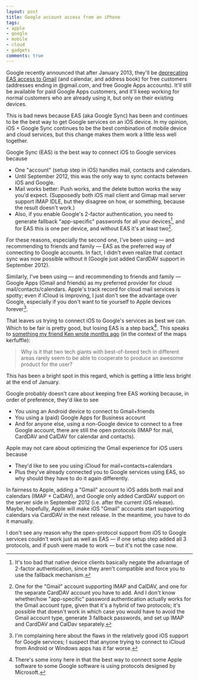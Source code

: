 ```yaml
---
layout: post
title: Google account access from an iPhone
tags:
- apple
- google
- mobile
- cloud
- gadgets
comments: true
---
```

Google recently announced that after January 2013, they'll be [deprecating EAS access to Gmail](http://support.google.com/a/bin/answer.py?hl=en&answer=2716936) (and calendar, and address book) for free customers (addresses ending in @gmail.com, and free Google Apps accounts). It'll still be available for paid Google Apps customers, and it'll keep working for normal customers who are already using it, but only on their existing devices.

This is bad news because EAS (aka Google Sync) has been and continues to be the best way to get Google services on an iOS device. In my opinion, iOS + Google Sync continues to be the best combination of mobile device and cloud services, but this change makes them work a little less well together.

Google Sync (EAS) is the best way to connect iOS to Google services because

* One "account" (setup step in iOS) handles mail, contacts and calendars.
* Until September 2012, this was the only way to sync contacts between iOS and Google.
* Mail works better: Push works, and the delete button works the way you'd expect. (Supposedly both iOS mail client and Gimap mail server support IMAP IDLE, but they disagree on how, or something, because the result doesn't work.)
* Also, if you enable Google's 2-factor authentication, you need to generate fallback "app-specific" passwords for all your devices[^1], and for EAS this is one per device, and without EAS it's at least two[^2].

For these reasons, especially the second one, I've been using — and recommending to friends and family — EAS as the preferred way of connecting to Google accounts. In fact, I didn't even realize that contact sync was now possible without it (Google just added CardDAV support in September 2012).

Similarly, I've been using — and recommending to friends and family — Google Apps (Gmail and friends) as my preferred provider for cloud mail/contacts/calendars. Apple's track record for cloud mail services is spotty; even if iCloud is improving, I just don't see the advantage over Google, especially if you don't want to tie yourself to Apple devices forever[^3].

That leaves us trying to connect iOS to Google's services as best we can. Which to be fair is pretty good, but losing EAS is a step back[^4]. This speaks to [something my friend Ken wrote months ago](http://levelsofdetail.kendeeter.com/post/31926718063/maps) (in the context of the maps kerfuffle):

> Why is it that two tech giants with best-of-breed tech in different areas rarely seem to be able to cooperate to produce an awesome product for the user?

This has been a bright spot in this regard, which is getting a little less bright at the end of January.

Google probably doesn't care about keeping free EAS working because, in order of preference, they'd like to see

* You using an Android device to connect to Gmail+friends
* You using a (paid) Google Apps for Business account
* And for anyone else, using a non-Google device to connect to a free Google account, there are still the open protocols (IMAP for mail, CardDAV and CalDAV for calendar and contacts).

Apple may not care about optimizing the Gmail experience for iOS users because

* They'd like to see you using iCloud for mail+contacts+calendars
* Plus they've already connected you to Google services using EAS, so why should they have to do it again differently.

In fairness to Apple, adding a "Gmail" account to iOS adds both mail and calendars (IMAP + CalDAV), and Google only added CardDAV support on the server side in September 2012 (i.e. after the current iOS release). Maybe, hopefully, Apple will make iOS "Gmail" accounts start supporting calendars via CardDAV in the next release. In the meantime, you have to do it manually.

I don't see any reason why the open-protocol support from iOS to Google services couldn't work just as well as EAS — if one setup step added all 3 protocols, and if push were made to work — but it's not the case now.

[^1]: It's too bad that native device clients basically negate the advantage of 2-factor authentication, since they aren't compatible and force you to use the fallback mechanism.

[^2]: One for the "Gmail" account supporting IMAP and CalDAV, and one for the separate CardDAV account you have to add. And I don't know whether/how "app-specific" password authentication actually works for the Gmail account type, given that it's a hybrid of two protocols; it's possible that doesn't work in which case you would have to avoid the Gmail account type, generate 3 fallback passwords, and set up IMAP and CardDAV and CalDav separately.

[^3]: I'm complaining here about the flaws in the relatively good iOS support for Google services; I suspect that anyone trying to connect to iCloud from Android or Windows apps has it far worse.

[^4]: There's some irony here in that the best way to connect some Apple software to some Google software is using protocols designed by Microsoft.

